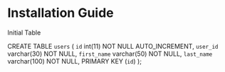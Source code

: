 # Installation Guide

Initial Table 

CREATE TABLE `users` (
  `id` int(11) NOT NULL AUTO_INCREMENT,
  `user_id` varchar(30) NOT NULL,
  `first_name` varchar(50) NOT NULL,
  `last_name` varchar(100) NOT NULL,
  PRIMARY KEY (`id`)
);
